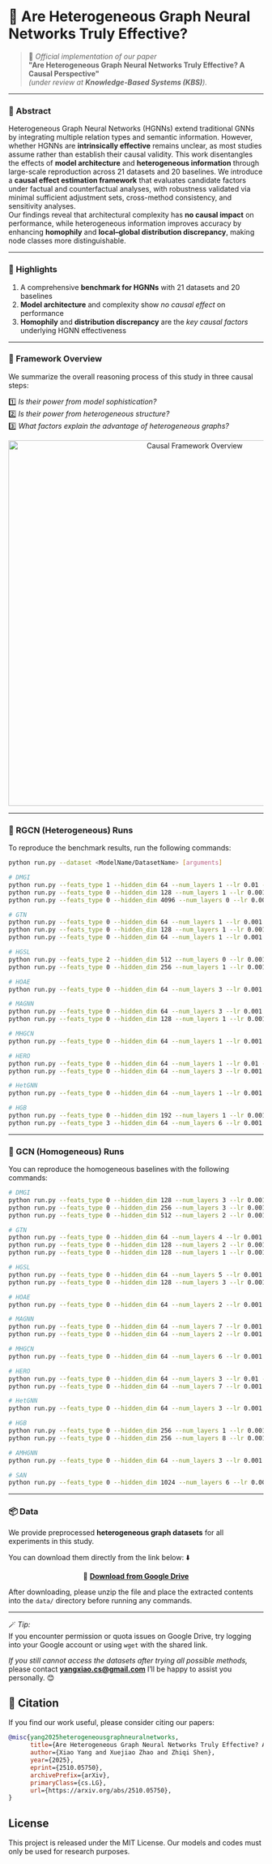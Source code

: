 # 🧩 Are Heterogeneous Graph Neural Networks Truly Effective?  

> 📄 *Official implementation of our paper*  
> **"Are Heterogeneous Graph Neural Networks Truly Effective? A Causal Perspective"**  
> *(under review at **Knowledge-Based Systems (KBS)**).*

---

### 🧠 Abstract

Heterogeneous Graph Neural Networks (HGNNs) extend traditional GNNs by integrating multiple relation types and semantic information. However, whether HGNNs are **intrinsically effective** remains unclear, as most studies assume rather than establish their causal validity. This work disentangles the effects of **model architecture** and **heterogeneous information** through large-scale reproduction across 21 datasets and 20 baselines. We introduce a **causal effect estimation framework** that evaluates candidate factors under factual and counterfactual analyses, with robustness validated via minimal sufficient adjustment sets, cross-method consistency, and sensitivity analyses.  
Our findings reveal that architectural complexity has **no causal impact** on performance, while heterogeneous information improves accuracy by enhancing **homophily** and **local–global distribution discrepancy**, making node classes more distinguishable.  

---

### 🌟 Highlights
1.  A comprehensive **benchmark for HGNNs** with 21 datasets and 20 baselines  
2.  **Model architecture** and complexity show *no causal effect* on performance  
3.  **Homophily** and **distribution discrepancy** are the *key causal factors* underlying HGNN effectiveness  

---

### 📜 Framework Overview

We summarize the overall reasoning process of this study in three causal steps:  

1️⃣ *Is their power from model sophistication?*  
2️⃣ *Is their power from heterogeneous structure?*  
3️⃣ *What factors explain the advantage of heterogeneous graphs?*  

<p align="center">
  <img src="./overview.jpg" alt="Causal Framework Overview" width="720">
</p>

---


### 🚀 RGCN (Heterogeneous) Runs

To reproduce the benchmark results, run the following commands:

```bash
python run.py --dataset <ModelName/DatasetName> [arguments]

# DMGI
python run.py --feats_type 1 --hidden_dim 64 --num_layers 1 --lr 0.01 --feat_drop 0.3 --edge_drop 0 --weight_decay 0 --dataset DMGI/ACM --vc 10
python run.py --feats_type 0 --hidden_dim 128 --num_layers 1 --lr 0.001 --feat_drop 0.5 --edge_drop 0 --weight_decay 0.0001 --dataset DMGI/IMDB --vc 4
python run.py --feats_type 0 --hidden_dim 4096 --num_layers 0 --lr 0.001 --feat_drop 0. --edge_drop 0.9999 --weight_decay 0.0001 --dataset DMGI/Amazon --vc 5 --use_residual --use_self_gating

# GTN
python run.py --feats_type 0 --hidden_dim 64 --num_layers 1 --lr 0.001 --feat_drop 0.5 --edge_drop 0 --weight_decay 0.0001 --dataset GTN/ACM --vc 5
python run.py --feats_type 0 --hidden_dim 128 --num_layers 1 --lr 0.001 --feat_drop 0.5 --edge_drop 0 --weight_decay 0.00001 --dataset GTN/IMDB --vc 0 --use_residual --use_self_gating
python run.py --feats_type 0 --hidden_dim 64 --num_layers 1 --lr 0.001 --feat_drop 0. --edge_drop 0 --weight_decay 0.0001 --dataset GTN/DBLP --vc 0 --use_residual --use_self_gating

# HGSL
python run.py --feats_type 2 --hidden_dim 512 --num_layers 0 --lr 0.001 --feat_drop 0 --edge_drop 0 --weight_decay 0 --dataset HGSL/Yelp --vc 100 --use_residual --use_self_gating
python run.py --feats_type 0 --hidden_dim 256 --num_layers 1 --lr 0.001 --feat_drop 0 --edge_drop 0 --weight_decay 0 --dataset HGSL/DBLP --vc 1 --use_residual --use_self_gating

# HOAE
python run.py --feats_type 0 --hidden_dim 64 --num_layers 3 --lr 0.001 --feat_drop 0.4 --edge_drop 0. --weight_decay 0.0001 --dataset HOAE/ACM --vc 50 --use_residual --batchnorm

# MAGNN
python run.py --feats_type 0 --hidden_dim 64 --num_layers 3 --lr 0.001 --feat_drop 0. --edge_drop 0. --weight_decay 0 --dataset MAGNN/DBLP --vc 3 --use_residual --use_self_gating
python run.py --feats_type 0 --hidden_dim 128 --num_layers 1 --lr 0.001 --feat_drop 0.4 --edge_drop 0. --weight_decay 0. --dataset MAGNN/IMDB --vc 1

# MHGCN
python run.py --feats_type 0 --hidden_dim 64 --num_layers 1 --lr 0.001 --feat_drop 0. --edge_drop 0. --weight_decay 0. --dataset MHGCN/DBLP --vc 50 --use_self_gating --batchnorm

# HERO
python run.py --feats_type 0 --hidden_dim 64 --num_layers 1 --lr 0.01 --feat_drop 0. --edge_drop 0. --weight_decay 0. --dataset HERO/ACM --vc 5
python run.py --feats_type 0 --hidden_dim 64 --num_layers 3 --lr 0.001 --feat_drop 0. --edge_drop 0. --weight_decay 0.0001 --dataset HERO/DBLP --vc 0 --use_residual --batchnorm

# HetGNN
python run.py --feats_type 0 --hidden_dim 64 --num_layers 1 --lr 0.001 --feat_drop 0. --edge_drop 0. --weight_decay 0.0001 --dataset HetGNN/Academic2 --vc 50 --use_residual --batchnorm

# HGB
python run.py --feats_type 0 --hidden_dim 192 --num_layers 1 --lr 0.001 --feat_drop 0.1 --edge_drop 0. --weight_decay 0.0001 --dataset HGB/ACM --vc 0 --batchnorm
python run.py --feats_type 3 --hidden_dim 64 --num_layers 6 --lr 0.001 --feat_drop 0. --edge_drop 0. --weight_decay 0. --dataset HGB/DBLP --vc 0 --use_residual --batchnorm
```

---

### 🚀  GCN (Homogeneous) Runs

You can reproduce the homogeneous baselines with the following commands:
```bash
# DMGI
python run.py --feats_type 0 --hidden_dim 128 --num_layers 3 --lr 0.001 --feat_drop 0.3 --edge_drop 0.05 --weight_decay 0.0001 --dataset DMGI/ACM --vc 50 --homo --use_residual --use_self_gating --batchnorm
python run.py --feats_type 0 --hidden_dim 256 --num_layers 3 --lr 0.001 --feat_drop 0.2 --edge_drop 0 --weight_decay 0. --dataset DMGI/IMDB --vc 0 --homo --use_residual
python run.py --feats_type 0 --hidden_dim 512 --num_layers 2 --lr 0.001 --feat_drop 0. --edge_drop 0.7 --weight_decay 0.0001 --dataset DMGI/Amazon --vc 0 --homo --use_residual --batchnorm

# GTN
python run.py --feats_type 0 --hidden_dim 64 --num_layers 4 --lr 0.001 --feat_drop 0.5 --edge_drop 0 --weight_decay 0.0001 --dataset GTN/ACM --vc 0 --homo --use_residual
python run.py --feats_type 0 --hidden_dim 128 --num_layers 2 --lr 0.001 --feat_drop 0. --edge_drop 0. --weight_decay 0. --dataset GTN/IMDB --vc 0 --homo
python run.py --feats_type 0 --hidden_dim 128 --num_layers 1 --lr 0.001 --feat_drop 0. --edge_drop 0. --weight_decay 0. --dataset GTN/DBLP --vc 5 --homo

# HGSL
python run.py --feats_type 0 --hidden_dim 64 --num_layers 5 --lr 0.001 --feat_drop 0. --edge_drop 0. --weight_decay 0.0001 --dataset HGSL/Yelp --vc 0 --homo --use_residual
python run.py --feats_type 0 --hidden_dim 128 --num_layers 3 --lr 0.001 --feat_drop 0. --edge_drop 0. --weight_decay 0. --dataset HGSL/DBLP --vc 0 --homo --use_residual

# HOAE
python run.py --feats_type 0 --hidden_dim 64 --num_layers 2 --lr 0.001 --feat_drop 0. --edge_drop 0 --weight_decay 0 --dataset HOAE/ACM --vc 0 --homo

# MAGNN
python run.py --feats_type 0 --hidden_dim 64 --num_layers 7 --lr 0.001 --feat_drop 0. --edge_drop 0 --weight_decay 0. --dataset MAGNN/DBLP --vc 0 --homo --use_residual
python run.py --feats_type 0 --hidden_dim 64 --num_layers 2 --lr 0.001 --feat_drop 0. --edge_drop 0. --weight_decay 0. --dataset MAGNN/IMDB --vc 3 --homo --use_residual --use_self_gating

# MHGCN
python run.py --feats_type 0 --hidden_dim 64 --num_layers 6 --lr 0.001 --feat_drop 0. --edge_drop 0 --weight_decay 0 --dataset MHGCN/DBLP --vc 0 --homo --use_residual --use_self_gating

# HERO
python run.py --feats_type 0 --hidden_dim 64 --num_layers 3 --lr 0.01 --feat_drop 0. --edge_drop 0 --weight_decay 0 --dataset HERO/ACM --vc 0 --homo --use_residual
python run.py --feats_type 0 --hidden_dim 64 --num_layers 7 --lr 0.001 --feat_drop 0. --edge_drop 0 --weight_decay 0. --dataset HERO/DBLP --vc 50 --homo --use_residual

# HetGNN
python run.py --feats_type 0 --hidden_dim 64 --num_layers 3 --lr 0.001 --feat_drop 0. --edge_drop 0 --weight_decay 0 --dataset HetGNN/Academic2 --vc 0 --homo --use_residual --batchnorm

# HGB
python run.py --feats_type 0 --hidden_dim 256 --num_layers 1 --lr 0.001 --feat_drop 0. --edge_drop 0. --weight_decay 0.0001 --dataset HGB/ACM --vc 5 --homo --batchnorm
python run.py --feats_type 0 --hidden_dim 256 --num_layers 8 --lr 0.001 --feat_drop 0. --edge_drop 0 --weight_decay 0. --dataset HGB/DBLP --vc 0 --homo --use_residual --batchnorm

# AMHGNN
python run.py --feats_type 0 --hidden_dim 64 --num_layers 3 --lr 0.001 --feat_drop 0. --edge_drop 0.1 --weight_decay 0 --dataset AMHGNN/Yelp --vc 0 --homo --use_residual --use_self_gating

# SAN
python run.py --feats_type 0 --hidden_dim 1024 --num_layers 6 --lr 0.001 --feat_drop 0. --edge_drop 0. --weight_decay 0. --dataset SAN/Alicoco --vc 0 --homo --use_residual
```
---

### 📦 Data 

We provide preprocessed **heterogeneous graph datasets** for all experiments in this study.  

You can download them directly from the link below: ⬇️  

<p align="center">
  🔗 <a href="https://drive.google.com/file/d/1kMK4dceUsg61ubruqw-XitT3tIcYpZT6/view?usp=drive_link"><b>Download from Google Drive</b></a>
</p>

After downloading, please unzip the file and place the extracted contents into the `data/` directory before running any commands. 

---

🪄 *Tip:*  
If you encounter permission or quota issues on Google Drive, try logging into your Google account or using `wget` with the shared link.  

*If you still cannot access the datasets after trying all possible methods,* please contact **[yangxiao.cs@gmail.com](mailto:yangxiao.cs@gmail.com)** I’ll be happy to assist you personally. 😊

## 📖 Citation

If you find our work useful, please consider citing our papers:

```bibtex
@misc{yang2025heterogeneousgraphneuralnetworks,
      title={Are Heterogeneous Graph Neural Networks Truly Effective? A Causal Perspective}, 
      author={Xiao Yang and Xuejiao Zhao and Zhiqi Shen},
      year={2025},
      eprint={2510.05750},
      archivePrefix={arXiv},
      primaryClass={cs.LG},
      url={https://arxiv.org/abs/2510.05750}, 
}
```

## License

This project is released under the MIT License. Our models and codes must only be used for research purposes.
